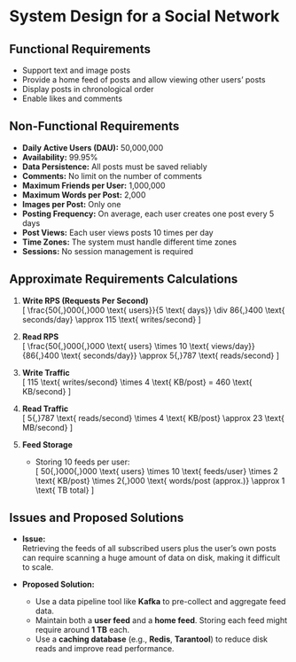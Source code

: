 # System Design for a Social Network

## Functional Requirements
- Support text and image posts
- Provide a home feed of posts and allow viewing other users’ posts
- Display posts in chronological order
- Enable likes and comments

## Non-Functional Requirements
- **Daily Active Users (DAU):** 50,000,000
- **Availability:** 99.95%
- **Data Persistence:** All posts must be saved reliably
- **Comments:** No limit on the number of comments
- **Maximum Friends per User:** 1,000,000
- **Maximum Words per Post:** 2,000
- **Images per Post:** Only one
- **Posting Frequency:** On average, each user creates one post every 5 days
- **Post Views:** Each user views posts 10 times per day
- **Time Zones:** The system must handle different time zones
- **Sessions:** No session management is required

## Approximate Requirements Calculations

1. **Write RPS (Requests Per Second)**  
   \[
   \frac{50{,}000{,}000 \text{ users}}{5 \text{ days}} \div 86{,}400 \text{ seconds/day} 
   \approx 115 \text{ writes/second}
   \]

2. **Read RPS**  
   \[
   \frac{50{,}000{,}000 \text{ users} \times 10 \text{ views/day}}{86{,}400 \text{ seconds/day}} 
   \approx 5{,}787 \text{ reads/second}
   \]

3. **Write Traffic**  
   \[
   115 \text{ writes/second} \times 4 \text{ KB/post} 
   = 460 \text{ KB/second}
   \]

4. **Read Traffic**  
   \[
   5{,}787 \text{ reads/second} \times 4 \text{ KB/post} 
   \approx 23 \text{ MB/second}
   \]

5. **Feed Storage**  
   - Storing 10 feeds per user:  
     \[
     50{,}000{,}000 \text{ users} \times 10 \text{ feeds/user} \times 2 \text{ KB/post} \times 2{,}000 \text{ words/post (approx.)}
     \approx 1 \text{ TB total}
     \]

## Issues and Proposed Solutions

- **Issue:**  
  Retrieving the feeds of all subscribed users plus the user’s own posts can require scanning a huge amount of data on disk, making it difficult to scale.

- **Proposed Solution:**  
  - Use a data pipeline tool like **Kafka** to pre-collect and aggregate feed data.
  - Maintain both a **user feed** and a **home feed**. Storing each feed might require around **1 TB** each.
  - Use a **caching database** (e.g., **Redis**, **Tarantool**) to reduce disk reads and improve read performance.
